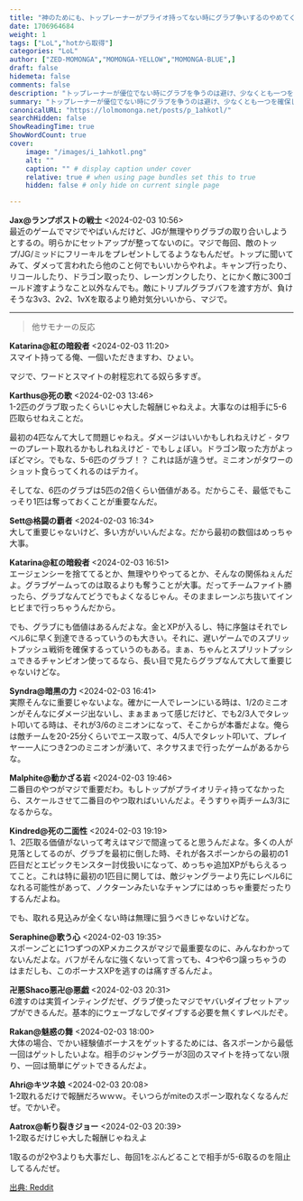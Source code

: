 ```yaml
---
title: "神のためにも、トップレーナーがプライオ持ってない時にグラブ争いするのやめてくれよ"
date: 1706964684
weight: 1
tags: ["LoL","hotから取得"]
categories: "LoL"
author: ["ZED-MOMONGA","MOMONGA-YELLOW","MOMONGA-BLUE",]
draft: false
hidemeta: false 
comments: false
description: "トップレーナーが優位でない時にグラブを争うのは避け、少なくとも一つを確保して経験値と防衛のために戦略的に行動すべき。"
summary: "トップレーナーが優位でない時にグラブを争うのは避け、少なくとも一つを確保して経験値と防衛のために戦略的に行動すべき。"
canonicalURL: "https://lolmomonga.net/posts/p_1ahkotl/"
searchHidden: false
ShowReadingTime: true
ShowWordCount: true
cover:
    image: "/images/i_1ahkotl.png"
    alt: ""
    caption: "" # display caption under cover
    relative: true # when using page bundles set this to true
    hidden: false # only hide on current single page

---
```

**Jax@ランプポストの戦士** <2024-02-03 10:56>  
最近のゲームでマジでやばいんだけど、JGが無理やりグラブの取り合いしようとするの。明らかにセットアップが整ってないのに。マジで毎回、敵のトップ/JG/ミッドにフリーキルをプレゼントしてるようなもんだぜ。トップに聞いてみて、ダメって言われたら他のこと何でもいいからやれよ。キャンプ行ったり、リコールしたり、ドラゴン取ったり、レーンガンクしたり、とにかく敵に300ゴールド渡すようなこと以外なんでも。敵にトリプルグラブバフを渡す方が、負けそうな3v3、2v2、1vXを取るより絶対気分いいから、マジで。  

---

> 他サモナーの反応  

**Katarina@紅の暗殺者** <2024-02-03 11:20>  
スマイト持ってる俺、一個いただきますわ、ひょい。

マジで、ワードとスマイトの射程忘れてる奴ら多すぎ。

**Karthus@死の歌** <2024-02-03 13:46>  
1-2匹のグラブ取ったくらいじゃ大した報酬じゃねえよ。大事なのは相手に5-6匹取らせねえことだ。

最初の4匹なんて大して問題じゃねえ。ダメージはいいかもしれねえけど - タワーのプレート取れるかもしれねえけど - でもしょぼい。ドラゴン取った方がよっぽどマシ。でもな、5-6匹のグラブ！？ これは話が違うぜ。ミニオンがタワーのショット食らってくれるのはデカイ。

そしてな、6匹のグラブは5匹の2倍くらい価値がある。だからこそ、最低でもこっそり1匹は奪っておくことが重要なんだ。

**Sett@格闘の覇者** <2024-02-03 16:34>  
大して重要じゃないけど、多い方がいいんだよな。だから最初の数個はめっちゃ大事。

**Katarina@紅の暗殺者** <2024-02-03 16:51>  
エージェンシーを捨ててるとか、無理やりやってるとか、そんなの関係ねぇんだよ。グラブゲームってのは取るよりも奪うことが大事。だってチームファイト勝ったら、グラブなんてどうでもよくなるじゃん。そのままレーンぶち抜いてインヒビまで行っちゃうんだから。

でも、グラブにも価値はあるんだよな。金とXPが入るし、特に序盤はそれでレベル6に早く到達できるっていうのも大きい。それに、遅いゲームでのスプリットプッシュ戦術を確保するっていうのもある。まぁ、ちゃんとスプリットプッシュできるチャンピオン使ってるなら、長い目で見たらグラブなんて大して重要じゃないけどな。

**Syndra@暗黒の力** <2024-02-03 16:41>  
実際そんなに重要じゃないよな。確かに一人でレーンにいる時は、1/2のミニオンがそんなにダメージ出ないし、まぁまぁって感じだけど、でも2/3人でタレット叩いてる時は、それが3/6のミニオンになって、そこからが本番だよな。俺らは敵チームを20-25分くらいでエース取って、4/5人でタレット叩いて、プレイヤー一人につき2つのミニオンが湧いて、ネクサスまで行ったゲームがあるからな。

**Malphite@動かざる岩** <2024-02-03 19:46>  
二番目のやつがマジで重要だわ。もしトップがプライオリティ持ってなかったら、スケールさせて二番目のやつ取ればいいんだよ。そうすりゃ両チーム3/3になるからな。

**Kindred@死の二面性** <2024-02-03 19:19>  
1、2匹取る価値がないって考えはマジで間違ってると思うんだよな。多くの人が見落としてるのが、グラブを最初に倒した時、それが各スポーンからの最初の1匹目だとエピックモンスター討伐扱いになって、めっちゃ追加XPがもらえるってこと。これは特に最初の1匹目に関しては、敵ジャングラーより先にレベル6になれる可能性があって、ノクターンみたいなチャンプにはめっちゃ重要だったりするんだよね。

でも、取れる見込みが全くない時は無理に狙うべきじゃないけどな。

**Seraphine@歌う心** <2024-02-03 19:35>  
スポーンごとに1つずつのXPメカニクスがマジで最重要なのに、みんなわかってないんだよな。バフがそんなに強くないって言っても、4つや6つ譲っちゃうのはまだしも、このボーナスXPを逃すのは痛すぎるんだよ。

**卍悪Shaco悪卍@悪戯** <2024-02-03 20:31>  
6渡すのは実質インティングだぜ、グラブ使ったマジでヤバいダイブセットアップができるんだ。基本的にウェーブなしでダイブする必要を無くすレベルだぞ。

**Rakan@魅惑の舞** <2024-02-03 18:00>  
大体の場合、でかい経験値ボーナスをゲットするためには、各スポーンから最低一回はゲットしたいよな。相手のジャングラーが3回のスマイトを持ってない限り、一回は簡単にゲットできるんだよ。

**Ahri@キツネ娘** <2024-02-03 20:08>  
1-2取れるだけで報酬だろｗｗｗ。そいつらがmiteのスポーン取れなくなるんだぜ。でかいぞ。

**Aatrox@斬り裂きジョー** <2024-02-03 20:39>  
1-2取るだけじゃ大した報酬じゃねえよ

1取るのが2や3よりも大事だし、毎回1をぶんどることで相手が5-6取るのを阻止してるんだぜ。




[出典: Reddit](https://www.reddit.com//r/leagueoflegends/comments/1ahkotl/for_gods_sake_stop_contesting_grubs_if_your/)
